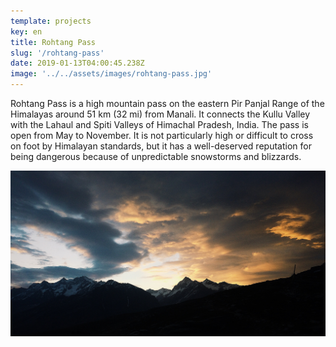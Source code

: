 ```yaml
---
template: projects
key: en
title: Rohtang Pass
slug: '/rohtang-pass'
date: 2019-01-13T04:00:45.238Z
image: '../../assets/images/rohtang-pass.jpg'
---
```


Rohtang Pass is a high mountain pass on the eastern Pir Panjal Range of the Himalayas around 51 km (32 mi) from Manali. It connects the Kullu Valley with the Lahaul and Spiti Valleys of Himachal Pradesh, India. The pass is open from May to November. It is not particularly high or difficult to cross on foot by Himalayan standards, but it has a well-deserved reputation for being dangerous because of unpredictable snowstorms and blizzards.

![Rohtang Pass](../../assets/images/rohtang-pass.jpg 'Rohtang Pass')
